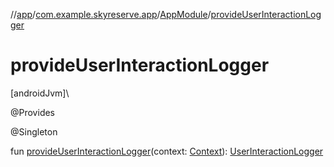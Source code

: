 //[app](../../../index.md)/[com.example.skyreserve.app](../index.md)/[AppModule](index.md)/[provideUserInteractionLogger](provide-user-interaction-logger.md)

# provideUserInteractionLogger

[androidJvm]\

@Provides

@Singleton

fun [provideUserInteractionLogger](provide-user-interaction-logger.md)(context: [Context](https://developer.android.com/reference/kotlin/android/content/Context.html)): [UserInteractionLogger](../../com.example.skyreserve.util/-user-interaction-logger/index.md)
